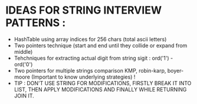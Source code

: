 # IDEAS FOR STRING INTERVIEW PATTERNS :    
* HashTable using array indices for 256 chars (total ascii letters)    
* Two pointers technique (start and end until they collide or expand from middle)
* Tehchniques for extracting actual digit from string sigit : ord('1') - ord('0')     
* Two pointers for multiple strings comparison KMP, robin-karp, boyer-moore
(Important to know underlying strategies) !    
* TIP : DON'T USE STRING FOR MODIFICATIONS, FIRSTLY BREAK IT INTO LIST, THEN APPLY MODIFICATIONS AND FINALLY WHILE RETURNING JOIN IT.
